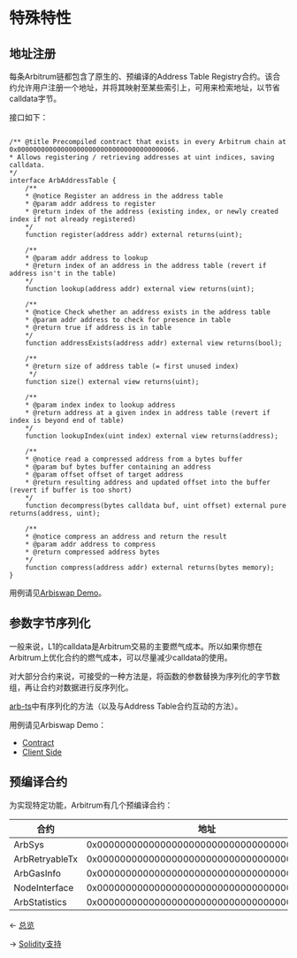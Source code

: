 # 特殊特性


## 地址注册
每条Arbitrum链都包含了原生的、预编译的Address Table Registry合约。该合约允许用户注册一个地址，并将其映射至某些索引上，可用来检索地址，以节省calldata字节。

接口如下：
```

/** @title Precompiled contract that exists in every Arbitrum chain at 0x0000000000000000000000000000000000000066.
* Allows registering / retrieving addresses at uint indices, saving calldata.
*/
interface ArbAddressTable {
    /**
    * @notice Register an address in the address table
    * @param addr address to register
    * @return index of the address (existing index, or newly created index if not already registered)
    */
    function register(address addr) external returns(uint);

    /**
    * @param addr address to lookup
    * @return index of an address in the address table (revert if address isn't in the table)
    */
    function lookup(address addr) external view returns(uint);

    /**
    * @notice Check whether an address exists in the address table
    * @param addr address to check for presence in table
    * @return true if address is in table
    */
    function addressExists(address addr) external view returns(bool);

    /**
    * @return size of address table (= first unused index)
     */
    function size() external view returns(uint);

    /**
    * @param index index to lookup address
    * @return address at a given index in address table (revert if index is beyond end of table)
    */
    function lookupIndex(uint index) external view returns(address);

    /**
    * @notice read a compressed address from a bytes buffer
    * @param buf bytes buffer containing an address
    * @param offset offset of target address
    * @return resulting address and updated offset into the buffer (revert if buffer is too short)
    */
    function decompress(bytes calldata buf, uint offset) external pure returns(address, uint);

    /**
    * @notice compress an address and return the result
    * @param addr address to compress
    * @return compressed address bytes
    */
    function compress(address addr) external returns(bytes memory);
}
```
用例请见[Arbiswap Demo](https://github.com/OffchainLabs/Arbiswap_V2_mono/blob/5b7c38ebbc97bf1784c23526b9b75879cd053cdf/packages/other_contracts/contracts/UniswapV2Router02.sol#L736)。

## 参数字节序列化
一般来说，L1的calldata是Arbitrum交易的主要燃气成本。所以如果你想在Arbitrum上优化合约的燃气成本，可以尽量减少calldata的使用。

对大部分合约来说，可接受的一种方法是，将函数的参数替换为序列化的字节数组，再让合约对数据进行反序列化。

[arb-ts](https://arb-ts-docs.netlify.app/)中有序列化的方法（以及与Address Table合约互动的方法）。

用例请见Arbiswap Demo：
* [Contract](https://github.com/OffchainLabs/Arbiswap_V2_mono/blob/5b7c38ebbc97bf1784c23526b9b75879cd053cdf/packages/other_contracts/contracts/UniswapV2Router02.sol#L121)
* [Client Side](https://github.com/OffchainLabs/Arbiswap_V2_mono/blob/5b7c38ebbc97bf1784c23526b9b75879cd053cdf/packages/uniswap-interface/src/hooks/useSwapCallback.ts#L59)

## 预编译合约
为实现特定功能，Arbitrum有几个预编译合约：

| 合约           | 地址 |
| ----           | ----                  |
| ArbSys         | 0x0000000000000000000000000000000000000064 |
| ArbRetryableTx | 0x000000000000000000000000000000000000006E |
| ArbGasInfo     | 0x000000000000000000000000000000000000006C | 
| NodeInterface  | 0x00000000000000000000000000000000000000C8 |
| ArbStatistics  | 0x000000000000000000000000000000000000006F |


← [总览](./总览.md)

→ [Solidity支持](./Solidity支持.md)











